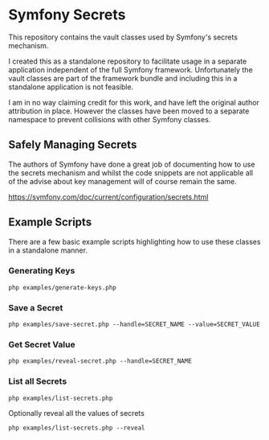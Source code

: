 # Symfony Secrets

This repository contains the vault classes used by Symfony's secrets mechanism.

I created this as a standalone repository to facilitate usage in a separate application independent of the full Symfony framework. Unfortunately the vault classes are part of the framework bundle and including this in a standalone application is not feasible.

I am in no way claiming credit for this work, and have left the original author attribution in place. However the classes have been moved to a separate namespace to prevent collisions with other Symfony classes.

## Safely Managing Secrets

The authors of Symfony have done a great job of documenting how to use the secrets mechanism and whilst the code snippets are not applicable all of the advise about key management will of course remain the same.

https://symfony.com/doc/current/configuration/secrets.html

## Example Scripts

There are a few basic example scripts highlighting how to use these classes in a standalone manner.

### Generating Keys

``
php examples/generate-keys.php
``

### Save a Secret

``
php examples/save-secret.php --handle=SECRET_NAME --value=SECRET_VALUE
``

### Get Secret Value

``
php examples/reveal-secret.php --handle=SECRET_NAME
``

### List all Secrets

``
php examples/list-secrets.php
``

Optionally reveal all the values of secrets

``
php examples/list-secrets.php --reveal
``
